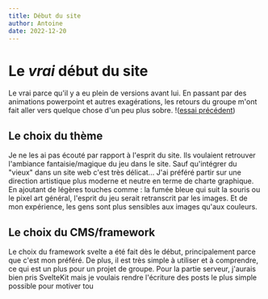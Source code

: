 ```yaml
---
title: Début du site
author: Antoine
date: 2022-12-20
---
```


# Le _vrai_ début du site

Le vrai parce qu'il y a eu plein de versions avant lui. En passant par des animations powerpoint et autres exagérations, les retours du groupe m'ont fait aller vers quelque chose d'un peu plus sobre. !([essai précédent](https://seyti67.github.io/epistars/))

## Le choix du thème

Je ne les ai pas écouté par rapport à l'esprit du site. Ils voulaient retrouver l'ambiance fantaisie/magique du jeu dans le site. Sauf qu'intégrer du "vieux" dans un site web c'est très délicat... J'ai préféré partir sur une direction artistique plus moderne et neutre en terme de charte graphique. En ajoutant de légères touches comme : la fumée bleue qui suit la souris ou le pixel art général, l'esprit du jeu serait retranscrit par les images. Et de mon expérience, les gens sont plus sensibles aux images qu'aux couleurs.

## Le choix du CMS/framework

Le choix du framework svelte a été fait dès le début, principalement parce que c'est mon préféré. De plus, il est très simple à utiliser et à comprendre, ce qui est un plus pour un projet de groupe. Pour la partie serveur, j'aurais bien pris SvelteKit mais je voulais rendre l'écriture des posts le plus simple possible pour motiver tou
